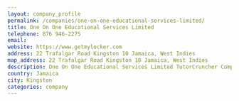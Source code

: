 ```yaml
---
layout: company_profile
permalink: /companies/one-on-one-educational-services-limited/
title: One On One Educational Services Limited
telephone: 876 946-2275
email: 
website: https://www.getmylocker.com
address: 22 Trafalgar Road Kingston 10 Jamaica, West Indies
map_address: 22 Trafalgar Road Kingston 10 Jamaica, West Indies
description: One On One Educational Services Limited TutorCruncher Company Profile
country: Jamaica
city: Kingston
categories: company
---
```


